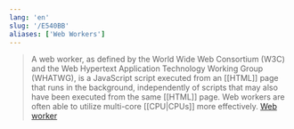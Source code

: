 ```yaml
---
lang: 'en'
slug: '/E540BB'
aliases: ['Web Workers']
---
```


> A web worker, as defined by the World Wide Web Consortium (W3C) and the Web Hypertext Application Technology Working Group (WHATWG), is a JavaScript script executed from an [[HTML]] page that runs in the background, independently of scripts that may also have been executed from the same [[HTML]] page. Web workers are often able to utilize multi-core [[CPU|CPUs]] more effectively. [Web worker](https://en.wikipedia.org/wiki/Web_worker)
